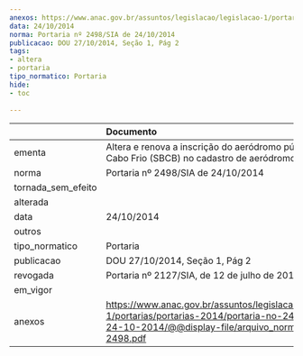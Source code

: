 ```yaml
---
anexos: https://www.anac.gov.br/assuntos/legislacao/legislacao-1/portarias/portarias-2014/portaria-no-2498-sia-de-24-10-2014/@@display-file/arquivo_norma/PA2014-2498.pdf
data: 24/10/2014
norma: Portaria nº 2498/SIA de 24/10/2014
publicacao: DOU 27/10/2014, Seção 1, Pág 2
tags:
- altera
- portaria
tipo_normatico: Portaria
hide: 
- toc 
 
---
```


|                    | Documento                                                                                                                                                         |
|:-------------------|:------------------------------------------------------------------------------------------------------------------------------------------------------------------|
| ementa             | Altera e renova a inscrição do aeródromo público de Cabo Frio (SBCB) no cadastro de aeródromos.                                                                   |
| norma              | Portaria nº 2498/SIA de 24/10/2014                                                                                                                                |
| tornada_sem_efeito |                                                                                                                                                                   |
| alterada           |                                                                                                                                                                   |
| data               | 24/10/2014                                                                                                                                                        |
| outros             |                                                                                                                                                                   |
| tipo_normatico     | Portaria                                                                                                                                                          |
| publicacao         | DOU 27/10/2014, Seção 1, Pág 2                                                                                                                                    |
| revogada           | Portaria nº 2127/SIA, de 12 de julho de 2019.                                                                                                                     |
| em_vigor           |                                                                                                                                                                   |
| anexos             | https://www.anac.gov.br/assuntos/legislacao/legislacao-1/portarias/portarias-2014/portaria-no-2498-sia-de-24-10-2014/@@display-file/arquivo_norma/PA2014-2498.pdf |